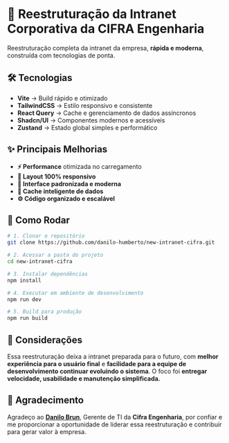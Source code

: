 # 🚀 Reestruturação da Intranet Corporativa da CIFRA Engenharia

Reestruturação completa da intranet da empresa, **rápida e moderna**, construída com tecnologias de ponta.

## 🛠 Tecnologias

- **Vite** → Build rápido e otimizado
- **TailwindCSS** → Estilo responsivo e consistente
- **React Query** → Cache e gerenciamento de dados assíncronos
- **Shadcn/UI** → Componentes modernos e acessíveis
- **Zustand** → Estado global simples e performático

## ✨ Principais Melhorias

- **⚡ Performance** otimizada no carregamento
- **📱 Layout 100% responsivo**
- **🎨 Interface padronizada e moderna**
- **💾 Cache inteligente de dados**
- **⚙️ Código organizado e escalável**

## 🚀 Como Rodar

```bash
# 1. Clonar o repositório
git clone https://github.com/danilo-humberto/new-intranet-cifra.git

# 2. Acessar a pasta do projeto
cd new-intranet-cifra

# 3. Instalar dependências
npm install

# 4. Executar em ambiente de desenvolvimento
npm run dev

# 5. Build para produção
npm run build

```

## 📌 Considerações

Essa reestruturação deixa a intranet preparada para o futuro, com **melhor experiência para o usuário final** e **facilidade para a equipe de desenvolvimento continuar evoluindo o sistema**. O foco foi **entregar velocidade, usabilidade e manutenção simplificada.**

## 🙌 Agradecimento

Agradeço ao **[Danilo Brun](https://github.com/danilobrun)**, Gerente de TI da **Cifra Engenharia**, por confiar e me proporcionar a oportunidade de liderar essa reestruturação e contribuir para gerar valor à empresa.
